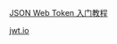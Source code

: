 [JSON Web Token 入门教程](https://www.ruanyifeng.com/blog/2018/07/json_web_token-tutorial.html)

[jwt.io](https://jwt.io/)
